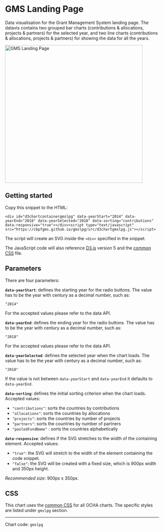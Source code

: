 # GMS Landing Page

Data visualisation for the Grant Management System landing page. The datavis contains two grouped bar charts (contributions & allocations, projects & partners) for the selected year, and two line charts (contributions & allocations, projects & partners) for showing the data for all the years.

<img alt="GMS Landing Page" src="https://cbpfgms.github.io/img/thumbnails/gmslpg.png" width="450">

## Getting started

Copy this snippet to the HTML:

```<div id="d3chartcontainergmslpg" data-yearStart="2014" data-yearEnd="2018" data-yearSelected="2018" data-sorting="contributions" data-responsive="true"></div><script type="text/javascript" src="https://cbpfgms.github.io/gmslpg/src/d3chartgmslpg.js"></script>```

The script will create an SVG inside the `<div>` specified in the snippet.

The JavaScript code will also reference [D3.js](https://d3js.org) version 5 and the [common CSS](https://github.com/CBPFGMS/cbpfgms.github.io/raw/master/css/) file.

## Parameters

There are four parameters:

**`data-yearStart`**: defines the starting year for the radio buttons. The value has to be the year with century as a decimal number, such as:

 `"2014"`

For the accepted values please refer to the data API.

**`data-yearEnd`**: defines the ending year for the radio buttons. The value has to be the year with century as a decimal number, such as:

 `"2018"`

For the accepted values please refer to the data API.

**`data-yearSelected`**: defines the selected year when the chart loads. The value has to be the year with century as a decimal number, such as:

 `"2018"`

If the value is not between `data-yearStart`  and `data-yearEnd` it defaults to `data-yearEnd`.

**`data-sorting`**: defines the initial sorting criterion when the chart loads. Accepted values:

- `"contributions"`: sorts the countries by contributions
- `"allocations"`: sorts the countries by allocations
- `"projects"`: sorts the countries by number of projects
- `"partners"`: sorts the countries by number of partners
- `"pooledFundName"` : sorts the countries alphabetically

**`data-responsive`**: defines if the SVG stretches to the width of the containing element. Accepted values:

- `"true"`: the SVG will stretch to the width of the element containing the code snippet.
- `"false"`: the SVG will be created with a fixed size, which is 900px width and 350px height.

*Recommended size*: 900px x 350px.


## CSS

This chart uses the [common CSS](https://github.com/CBPFGMS/cbpfgms.github.io/raw/master/css/) for all OCHA charts. The specific styles are listed under `gmslpg` section.

---
Chart code: `gmslpg`
